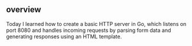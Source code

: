 ## overview

Today I learned how to create a basic HTTP server in Go, which listens on port 8080 and handles incoming requests by parsing form data and generating responses using an HTML template.